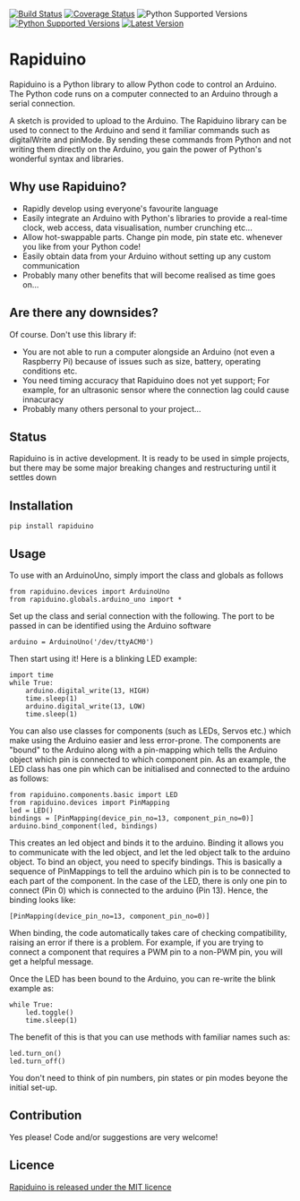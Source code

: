 [![Build Status](https://travis-ci.org/samwedge/rapiduino.svg?branch=master)](https://travis-ci.org/samwedge/rapiduino)
[![Coverage Status](https://coveralls.io/repos/github/samwedge/rapiduino/badge.svg?branch=master)](https://coveralls.io/github/samwedge/rapiduino?branch=master)
![Python Supported Versions](https://img.shields.io/pypi/pyversions/rapiduino)
[![Python Supported Versions](https://img.shields.io/pypi/l/rapiduino)](https://github.com/samwedge/rapiduino/blob/master/LICENSE)
[![Latest Version](https://img.shields.io/pypi/v/rapiduino)](https://github.com/samwedge/rapiduino/releases)

# Rapiduino

Rapiduino is a Python library to allow Python code to control an Arduino.
The Python code runs on a computer connected to an Arduino through a serial connection.

A sketch is provided to upload to the Arduino.
The Rapiduino library can be used to connect to the Arduino and send it familiar commands such as digitalWrite and pinMode.
By sending these commands from Python and not writing them directly on the Arduino, you gain the power of Python's wonderful syntax and libraries. 


## Why use Rapiduino?

* Rapidly develop using everyone's favourite language
* Easily integrate an Arduino with Python's libraries to provide a real-time clock, web access, data visualisation, number crunching etc...
* Allow hot-swappable parts. Change pin mode, pin state etc. whenever you like from your Python code!
* Easily obtain data from your Arduino without setting up any custom communication
* Probably many other benefits that will become realised as time goes on...


## Are there any downsides?

Of course. Don't use this library if:
* You are not able to run a computer alongside an Arduino (not even a Raspberry Pi) because of issues such as size, battery, operating conditions etc.
* You need timing accuracy that Rapiduino does not yet support; For example, for an ultrasonic sensor where the connection lag could cause innacuracy
* Probably many others personal to your project...


## Status

Rapiduino is in active development.
It is ready to be used in simple projects, but there may be some major breaking changes and restructuring until it settles down


## Installation

    pip install rapiduino


## Usage

To use with an ArduinoUno, simply import the class and globals as follows

    from rapiduino.devices import ArduinoUno
    from rapiduino.globals.arduino_uno import *

Set up the class and serial connection with the following. The port to be passed in can be identified using the Arduino software

    arduino = ArduinoUno('/dev/ttyACM0')
    
Then start using it! Here is a blinking LED example:
    
    import time
    while True:
        arduino.digital_write(13, HIGH)
        time.sleep(1)
        arduino.digital_write(13, LOW)
        time.sleep(1)
        
You can also use classes for components (such as LEDs, Servos etc.) which make using the Arduino easier and less error-prone.
The components are "bound" to the Arduino along with a pin-mapping which tells the Arduino object which pin is connected
to which component pin. As an example, the LED class has one pin which can be initialised and connected to the arduino
as follows:

    from rapiduino.components.basic import LED
    from rapiduino.devices import PinMapping
    led = LED()
    bindings = [PinMapping(device_pin_no=13, component_pin_no=0)]
    arduino.bind_component(led, bindings)
    
This creates an led object and binds it to the arduino. Binding it allows you to communicate with the led object, and let
the led object talk to the arduino object. To bind an object, you need to specify bindings. This is basically a sequence of
PinMappings to tell the arduino which pin is to be connected to each part of the component. In the case of the LED, there is
only one pin to connect (Pin 0) which is connected to the arduino (Pin 13). Hence, the binding looks like:

    [PinMapping(device_pin_no=13, component_pin_no=0)]
    
When binding, the code automatically takes care of checking compatibility, raising an error if there is a problem. For
example, if you are trying to connect a component that requires a PWM pin to a non-PWM pin, you will get a helpful message.

Once the LED has been bound to the Arduino, you can re-write the blink example as:

    while True:
        led.toggle()
        time.sleep(1)

The benefit of this is that you can use methods with familiar names such as:

    led.turn_on()
    led.turn_off()
    
You don't need to think of pin numbers, pin states or pin modes beyone the initial set-up.


## Contribution

Yes please! Code and/or suggestions are very welcome!


## Licence

[Rapiduino is released under the MIT licence](LICENSE)